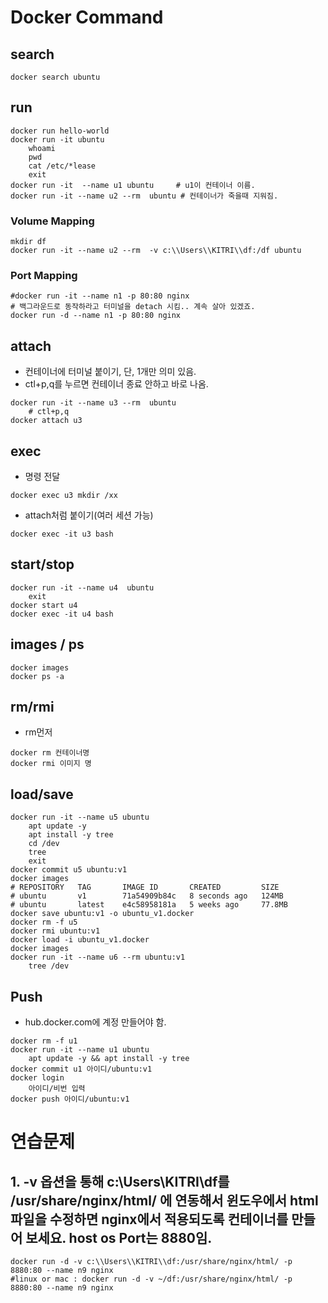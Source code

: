# Docker Command
## search
```
docker search ubuntu
```
## run
```
docker run hello-world
docker run -it ubuntu
    whoami
    pwd
    cat /etc/*lease
    exit
docker run -it  --name u1 ubuntu     # u1이 컨테이너 이름.
docker run -it --name u2 --rm  ubuntu # 컨테이너가 죽을때 지워짐.
```
### Volume Mapping
```
mkdir df
docker run -it --name u2 --rm  -v c:\\Users\\KITRI\\df:/df ubuntu
```
### Port Mapping
```
#docker run -it --name n1 -p 80:80 nginx
# 백그라운드로 동작하라고 터미널을 detach 시킴.. 계속 살아 있겠죠. 
docker run -d --name n1 -p 80:80 nginx
```

## attach
* 컨테이너에 터미널 붙이기, 단, 1개만 의미 있음.
* ctl+p,q를 누르면 컨테이너 종료 안하고 바로 나옴. 
```
docker run -it --name u3 --rm  ubuntu
    # ctl+p,q
docker attach u3    
```
## exec 
* 명령 전달
```
docker exec u3 mkdir /xx
```
* attach처럼 붙이기(여러 세션 가능)
```
docker exec -it u3 bash
```
## start/stop
```
docker run -it --name u4  ubuntu
    exit
docker start u4
docker exec -it u4 bash
```
## images / ps
```
docker images
docker ps -a
```
## rm/rmi
* rm먼저
```
docker rm 컨테이너명
docker rmi 이미지 명
```
## load/save
```
docker run -it --name u5 ubuntu
    apt update -y
    apt install -y tree
    cd /dev
    tree
    exit
docker commit u5 ubuntu:v1
docker images
# REPOSITORY   TAG       IMAGE ID       CREATED         SIZE
# ubuntu       v1        71a54909b84c   8 seconds ago   124MB
# ubuntu       latest    e4c58958181a   5 weeks ago     77.8MB
docker save ubuntu:v1 -o ubuntu_v1.docker
docker rm -f u5
docker rmi ubuntu:v1
docker load -i ubuntu_v1.docker
docker images
docker run -it --name u6 --rm ubuntu:v1
    tree /dev
```
## Push
* hub.docker.com에 계정 만들어야 함. 
```
docker rm -f u1
docker run -it --name u1 ubuntu
    apt update -y && apt install -y tree
docker commit u1 아이디/ubuntu:v1
docker login
    아이디/비번 입력
docker push 아이디/ubuntu:v1

```


# 연습문제
## 1. -v 옵션을 통해 c:\\Users\\KITRI\\df를   /usr/share/nginx/html/ 에 연동해서 윈도우에서 html파일을 수정하면 nginx에서 적용되도록 컨테이너를 만들어 보세요. host os Port는 8880임.
```
docker run -d -v c:\\Users\\KITRI\\df:/usr/share/nginx/html/ -p 8880:80 --name n9 nginx
#linux or mac : docker run -d -v ~/df:/usr/share/nginx/html/ -p 8880:80 --name n9 nginx
```